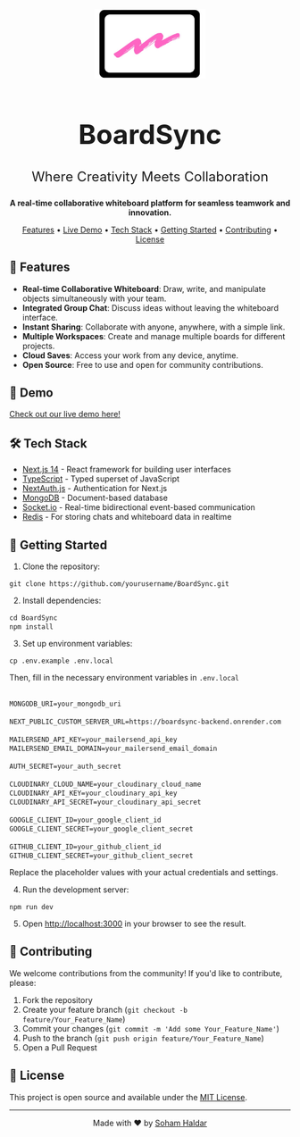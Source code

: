 
<p align="center">
  <img src="public/logo.png" alt="BoardSync Logo" width="200"/>
</p>
<p align="center" size>
  
</p>
<div>
<h1 align="center" style="font-size: xxx-large">BoardSync</h1>
<p align="center" style="font-size: x-large">Where Creativity Meets Collaboration</p>
</div>
<p align="center">
  <strong>A real-time collaborative whiteboard platform for seamless teamwork and innovation.</strong>
</p>

<p align="center">
  <a href="#-features">Features</a> •
  <a href="#-demo">Live Demo</a> •
  <a href="#%EF%B8%8F-tech-stack">Tech Stack</a> •
  <a href="#-getting-started">Getting Started</a> •
  <a href="#-contributing">Contributing</a> •
  <a href="#-license">License</a>
</p>

## 🚀 Features

- **Real-time Collaborative Whiteboard**: Draw, write, and manipulate objects simultaneously with your team.
- **Integrated Group Chat**: Discuss ideas without leaving the whiteboard interface.
- **Instant Sharing**: Collaborate with anyone, anywhere, with a simple link.
- **Multiple Workspaces**: Create and manage multiple boards for different projects.
- **Cloud Saves**: Access your work from any device, anytime.
- **Open Source**: Free to use and open for community contributions.

## 🎥 Demo

[Check out our live demo here!](https://boardsync.vercel.app)



## 🛠️ Tech Stack

- [Next.js 14](https://nextjs.org/) - React framework for building user interfaces
- [TypeScript](https://www.typescriptlang.org/) - Typed superset of JavaScript
- [NextAuth.js](https://next-auth.js.org/) - Authentication for Next.js
- [MongoDB](https://www.mongodb.com/) - Document-based database
- [Socket.io](https://socket.io/) - Real-time bidirectional event-based communication
- [Redis](https://redis.io/) - For storing chats and whiteboard data in realtime

## 🏁 Getting Started

1. Clone the repository:
```
git clone https://github.com/yourusername/BoardSync.git
```
2. Install dependencies:
```
cd BoardSync
npm install
```
3. Set up environment variables:
```
cp .env.example .env.local
```
Then, fill in the necessary environment variables in `.env.local`
```

MONGODB_URI=your_mongodb_uri

NEXT_PUBLIC_CUSTOM_SERVER_URL=https://boardsync-backend.onrender.com

MAILERSEND_API_KEY=your_mailersend_api_key
MAILERSEND_EMAIL_DOMAIN=your_mailersend_email_domain

AUTH_SECRET=your_auth_secret

CLOUDINARY_CLOUD_NAME=your_cloudinary_cloud_name
CLOUDINARY_API_KEY=your_cloudinary_api_key
CLOUDINARY_API_SECRET=your_cloudinary_api_secret

GOOGLE_CLIENT_ID=your_google_client_id
GOOGLE_CLIENT_SECRET=your_google_client_secret

GITHUB_CLIENT_ID=your_github_client_id
GITHUB_CLIENT_SECRET=your_github_client_secret
```
Replace the placeholder values with your actual credentials and settings.

4. Run the development server:
```
npm run dev
```

5. Open [http://localhost:3000](http://localhost:3000) in your browser to see the result.

## 🤝 Contributing

We welcome contributions from the community! If you'd like to contribute, please:

1. Fork the repository
2. Create your feature branch (`git checkout -b feature/Your_Feature_Name`)
3. Commit your changes (`git commit -m 'Add some Your_Feature_Name'`)
4. Push to the branch (`git push origin feature/Your_Feature_Name`)
5. Open a Pull Request

## 📜 License

This project is open source and available under the [MIT License](LICENSE).

---

<p align="center">
Made with ❤️ by <a href="https://www.linkedin.com/in/soham-haldar/">Soham Haldar</a>
</p>
